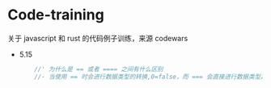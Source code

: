 # Code-training
关于 javascript 和 rust 的代码例子训练，来源 codewars

- 5.15

  ```javascript
      //' 为什么是 == 或者 ==== 之间有什么区别
      //- 当使用 == 时会进行数据类型的转换,0=false，而 === 会直接进行数据类型之间的比较
  ```

  
